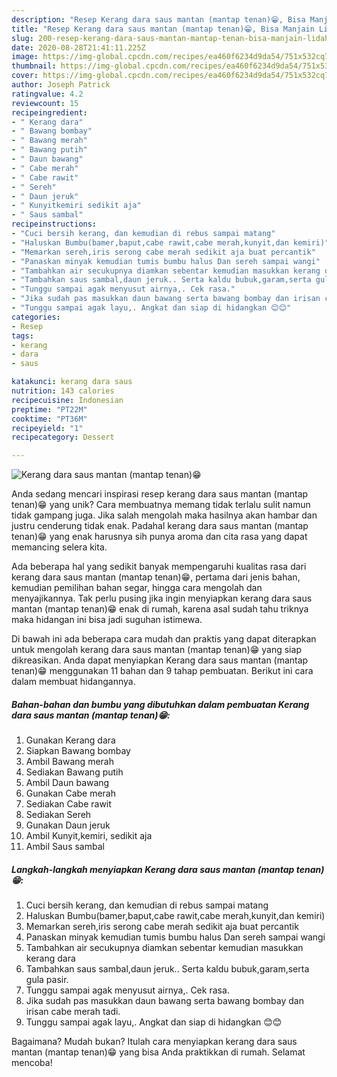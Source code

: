 ```yaml
---
description: "Resep Kerang dara saus mantan (mantap tenan)😁, Bisa Manjain Lidah"
title: "Resep Kerang dara saus mantan (mantap tenan)😁, Bisa Manjain Lidah"
slug: 200-resep-kerang-dara-saus-mantan-mantap-tenan-bisa-manjain-lidah
date: 2020-08-28T21:41:11.225Z
image: https://img-global.cpcdn.com/recipes/ea460f6234d9da54/751x532cq70/kerang-dara-saus-mantan-mantap-tenan😁-foto-resep-utama.jpg
thumbnail: https://img-global.cpcdn.com/recipes/ea460f6234d9da54/751x532cq70/kerang-dara-saus-mantan-mantap-tenan😁-foto-resep-utama.jpg
cover: https://img-global.cpcdn.com/recipes/ea460f6234d9da54/751x532cq70/kerang-dara-saus-mantan-mantap-tenan😁-foto-resep-utama.jpg
author: Joseph Patrick
ratingvalue: 4.2
reviewcount: 15
recipeingredient:
- " Kerang dara"
- " Bawang bombay"
- " Bawang merah"
- " Bawang putih"
- " Daun bawang"
- " Cabe merah"
- " Cabe rawit"
- " Sereh"
- " Daun jeruk"
- " Kunyitkemiri sedikit aja"
- " Saus sambal"
recipeinstructions:
- "Cuci bersih kerang, dan kemudian di rebus sampai matang"
- "Haluskan Bumbu(bamer,baput,cabe rawit,cabe merah,kunyit,dan kemiri)"
- "Memarkan sereh,iris serong cabe merah sedikit aja buat percantik"
- "Panaskan minyak kemudian tumis bumbu halus Dan sereh sampai wangi"
- "Tambahkan air secukupnya diamkan sebentar kemudian masukkan kerang dara"
- "Tambahkan saus sambal,daun jeruk.. Serta kaldu bubuk,garam,serta gula pasir."
- "Tunggu sampai agak menyusut airnya,. Cek rasa."
- "Jika sudah pas masukkan daun bawang serta bawang bombay dan irisan cabe merah tadi."
- "Tunggu sampai agak layu,. Angkat dan siap di hidangkan 😊😊"
categories:
- Resep
tags:
- kerang
- dara
- saus

katakunci: kerang dara saus 
nutrition: 143 calories
recipecuisine: Indonesian
preptime: "PT22M"
cooktime: "PT36M"
recipeyield: "1"
recipecategory: Dessert

---
```



![Kerang dara saus mantan (mantap tenan)😁](https://img-global.cpcdn.com/recipes/ea460f6234d9da54/751x532cq70/kerang-dara-saus-mantan-mantap-tenan😁-foto-resep-utama.jpg)

Anda sedang mencari inspirasi resep kerang dara saus mantan (mantap tenan)😁 yang unik? Cara membuatnya memang tidak terlalu sulit namun tidak gampang juga. Jika salah mengolah maka hasilnya akan hambar dan justru cenderung tidak enak. Padahal kerang dara saus mantan (mantap tenan)😁 yang enak harusnya sih punya aroma dan cita rasa yang dapat memancing selera kita.

Ada beberapa hal yang sedikit banyak mempengaruhi kualitas rasa dari kerang dara saus mantan (mantap tenan)😁, pertama dari jenis bahan, kemudian pemilihan bahan segar, hingga cara mengolah dan menyajikannya. Tak perlu pusing jika ingin menyiapkan kerang dara saus mantan (mantap tenan)😁 enak di rumah, karena asal sudah tahu triknya maka hidangan ini bisa jadi suguhan istimewa.




Di bawah ini ada beberapa cara mudah dan praktis yang dapat diterapkan untuk mengolah kerang dara saus mantan (mantap tenan)😁 yang siap dikreasikan. Anda dapat menyiapkan Kerang dara saus mantan (mantap tenan)😁 menggunakan 11 bahan dan 9 tahap pembuatan. Berikut ini cara dalam membuat hidangannya.

<!--inarticleads1-->

##### Bahan-bahan dan bumbu yang dibutuhkan dalam pembuatan Kerang dara saus mantan (mantap tenan)😁:

1. Gunakan  Kerang dara
1. Siapkan  Bawang bombay
1. Ambil  Bawang merah
1. Sediakan  Bawang putih
1. Ambil  Daun bawang
1. Gunakan  Cabe merah
1. Sediakan  Cabe rawit
1. Sediakan  Sereh
1. Gunakan  Daun jeruk
1. Ambil  Kunyit,kemiri, sedikit aja
1. Ambil  Saus sambal




<!--inarticleads2-->

##### Langkah-langkah menyiapkan Kerang dara saus mantan (mantap tenan)😁:

1. Cuci bersih kerang, dan kemudian di rebus sampai matang
1. Haluskan Bumbu(bamer,baput,cabe rawit,cabe merah,kunyit,dan kemiri)
1. Memarkan sereh,iris serong cabe merah sedikit aja buat percantik
1. Panaskan minyak kemudian tumis bumbu halus Dan sereh sampai wangi
1. Tambahkan air secukupnya diamkan sebentar kemudian masukkan kerang dara
1. Tambahkan saus sambal,daun jeruk.. Serta kaldu bubuk,garam,serta gula pasir.
1. Tunggu sampai agak menyusut airnya,. Cek rasa.
1. Jika sudah pas masukkan daun bawang serta bawang bombay dan irisan cabe merah tadi.
1. Tunggu sampai agak layu,. Angkat dan siap di hidangkan 😊😊




Bagaimana? Mudah bukan? Itulah cara menyiapkan kerang dara saus mantan (mantap tenan)😁 yang bisa Anda praktikkan di rumah. Selamat mencoba!
